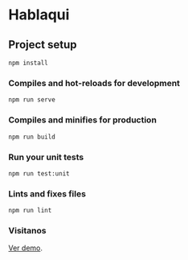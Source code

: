 # Hablaqui 

## Project setup
```
npm install
```

### Compiles and hot-reloads for development
```
npm run serve
```

### Compiles and minifies for production
```
npm run build
```

### Run your unit tests
```
npm run test:unit
```

### Lints and fixes files
```
npm run lint
```

### Visitanos
[Ver demo](https://hablaqui-staging-306619.rj.r.appspot.com/#/).
